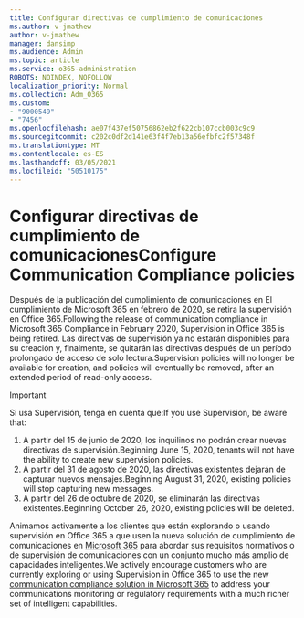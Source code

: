 ```yaml
---
title: Configurar directivas de cumplimiento de comunicaciones
ms.author: v-jmathew
author: v-jmathew
manager: dansimp
ms.audience: Admin
ms.topic: article
ms.service: o365-administration
ROBOTS: NOINDEX, NOFOLLOW
localization_priority: Normal
ms.collection: Adm_O365
ms.custom:
- "9000549"
- "7456"
ms.openlocfilehash: ae07f437ef50756862eb2f622cb107ccb003c9c9
ms.sourcegitcommit: c202c0df2d141e63f4f7eb13a56efbfc2f57348f
ms.translationtype: MT
ms.contentlocale: es-ES
ms.lasthandoff: 03/05/2021
ms.locfileid: "50510175"
---
```

# <a name="configure-communication-compliance-policies"></a><span data-ttu-id="f25cd-102">Configurar directivas de cumplimiento de comunicaciones</span><span class="sxs-lookup"><span data-stu-id="f25cd-102">Configure Communication Compliance policies</span></span>

<span data-ttu-id="f25cd-103">Después de la publicación del cumplimiento de comunicaciones en El cumplimiento de Microsoft 365 en febrero de 2020, se retira la supervisión en Office 365.</span><span class="sxs-lookup"><span data-stu-id="f25cd-103">Following the release of communication compliance in Microsoft 365 Compliance in February 2020, Supervision in Office 365 is being retired.</span></span> <span data-ttu-id="f25cd-104">Las directivas de supervisión ya no estarán disponibles para su creación y, finalmente, se quitarán las directivas después de un período prolongado de acceso de solo lectura.</span><span class="sxs-lookup"><span data-stu-id="f25cd-104">Supervision policies will no longer be available for creation, and policies will eventually be removed, after an extended period of read-only access.</span></span>

> [!IMPORTANT]
> <span data-ttu-id="f25cd-105">Si usa Supervisión, tenga en cuenta que:</span><span class="sxs-lookup"><span data-stu-id="f25cd-105">If you use Supervision, be aware that:</span></span>
>
> 1. <span data-ttu-id="f25cd-106">A partir del 15 de junio de 2020, los inquilinos no podrán crear nuevas directivas de supervisión.</span><span class="sxs-lookup"><span data-stu-id="f25cd-106">Beginning June 15, 2020, tenants will not have the ability to create new supervision policies.</span></span>
> 2. <span data-ttu-id="f25cd-107">A partir del 31 de agosto de 2020, las directivas existentes dejarán de capturar nuevos mensajes.</span><span class="sxs-lookup"><span data-stu-id="f25cd-107">Beginning August 31, 2020, existing policies will stop capturing new messages.</span></span>
> 3. <span data-ttu-id="f25cd-108">A partir del 26 de octubre de 2020, se eliminarán las directivas existentes.</span><span class="sxs-lookup"><span data-stu-id="f25cd-108">Beginning October 26, 2020, existing policies will be deleted.</span></span>

<span data-ttu-id="f25cd-109">Animamos activamente a los clientes que están explorando o usando supervisión en Office 365 a que usen la nueva solución de cumplimiento de comunicaciones en [Microsoft 365](https://go.microsoft.com/fwlink/?linkid=2128593) para abordar sus requisitos normativos o de supervisión de comunicaciones con un conjunto mucho más amplio de capacidades inteligentes.</span><span class="sxs-lookup"><span data-stu-id="f25cd-109">We actively encourage customers who are currently exploring or using Supervision in Office 365 to use the new [communication compliance solution in Microsoft 365](https://go.microsoft.com/fwlink/?linkid=2128593) to address your communications monitoring or regulatory requirements with a much richer set of intelligent capabilities.</span></span>
